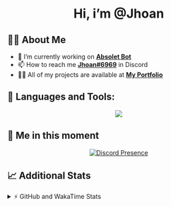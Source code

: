 <h1 align="center">Hi, i’m @Jhoan</h1>

## 🙋‍♂️ About Me

- 🔭 I’m currently working on **[Absolet Bot](https://strider.cloud)**
- 📫 How to reach me **[Jhoan#6969](https://jhoan.monster/)** in Discord
- 👨‍💻 All of my projects are available at **[My Portfolio](https://jhoan.monster)**

## 🚀 Languages and Tools:
<p align="center">
  <a href="https://skillicons.dev">
    <img src="https://skillicons.dev/icons?i=js,ts,html,css,bootstrap,nodejs,express,vscode,neovim,vim,atom,cloudflare,git,github,discord,bots,linux,mongodb,nginx,redis,wordpress,heroku&perline=11" />
  </a>
</p>
  
## 👤 Me in this moment
<p align="center">
    <a href="https://discord.com/users/612460795124776960" target="_blank" rel="nofollow">
        <img src="https://lanyard-profile-readme.vercel.app/api/612460795124776960?idleMessage=Probably%20coding%20Absolet..." alt="Discord Presence" align="center">
    </a>
</p>

## 📈 Additional Stats
<details>
    <summary>⚡ GitHub and WakaTime Stats</summary>
    <br/>

<!--START_SECTION:waka-->
![Code Time](http://img.shields.io/badge/Code%20Time-390%20hrs%2020%20mins-blue)

**🐱 My GitHub Data** 

> 🏆 755 Contributions in the Year 2022
 > 
> 📦 59.8 kB Used in GitHub's Storage 
 > 
> 💼 Opted to Hire
 > 
> 📜 4 Public Repositories 
 > 
> 🔑 30 Private Repositories  
 > 
**I'm an Early 🐤** 

```text
🌞 Morning    53 commits     ██░░░░░░░░░░░░░░░░░░░░░░░   7.99% 
🌆 Daytime    302 commits    ███████████░░░░░░░░░░░░░░   45.55% 
🌃 Evening    277 commits    ██████████░░░░░░░░░░░░░░░   41.78% 
🌙 Night      31 commits     █░░░░░░░░░░░░░░░░░░░░░░░░   4.68%

```
📅 **I'm Most Productive on Wednesday** 

```text
Monday       104 commits    ████░░░░░░░░░░░░░░░░░░░░░   15.69% 
Tuesday      91 commits     ███░░░░░░░░░░░░░░░░░░░░░░   13.73% 
Wednesday    126 commits    ████░░░░░░░░░░░░░░░░░░░░░   19.0% 
Thursday     72 commits     ██░░░░░░░░░░░░░░░░░░░░░░░   10.86% 
Friday       67 commits     ██░░░░░░░░░░░░░░░░░░░░░░░   10.11% 
Saturday     119 commits    ████░░░░░░░░░░░░░░░░░░░░░   17.95% 
Sunday       84 commits     ███░░░░░░░░░░░░░░░░░░░░░░   12.67%

```


📊 **This Week I Spent My Time On** 

```text
⌚︎ Time Zone: America/Bogota

💬 Programming Languages: 
JavaScript               2 hrs               █████████░░░░░░░░░░░░░░░░   38.06% 
TypeScript               1 hr 48 mins        ████████░░░░░░░░░░░░░░░░░   34.12% 
EJS                      1 hr 13 mins        █████░░░░░░░░░░░░░░░░░░░░   23.06% 
YAML                     11 mins             █░░░░░░░░░░░░░░░░░░░░░░░░   3.56% 
Other                    2 mins              ░░░░░░░░░░░░░░░░░░░░░░░░░   0.69%

🔥 Editors: 
VS Code                  5 hrs 16 mins       █████████████████████████   100.0%

🐱‍💻 Projects: 
Strider-System           5 hrs 16 mins       █████████████████████████   100.0%

💻 Operating System: 
Linux                    5 hrs 16 mins       █████████████████████████   100.0%

```

**I Mostly Code in JavaScript** 

```text
JavaScript               15 repos            █████████████████░░░░░░░░   68.18% 
Java                     2 repos             ██░░░░░░░░░░░░░░░░░░░░░░░   9.09% 
CSS                      2 repos             ██░░░░░░░░░░░░░░░░░░░░░░░   9.09% 
TypeScript               1 repo              █░░░░░░░░░░░░░░░░░░░░░░░░   4.55% 
Shell                    1 repo              █░░░░░░░░░░░░░░░░░░░░░░░░   4.55%

```



 Last Updated on 15/08/2022 12:27:34 UTC
<!--END_SECTION:waka-->
</details>

